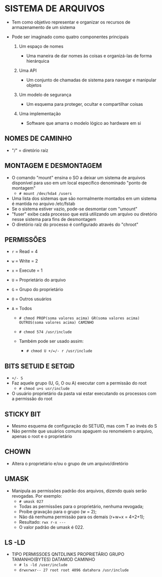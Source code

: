 # SISTEMA DE ARQUIVOS

- Tem como objetivo representar e organizar os recursos de armazenamento de um sistema
- Pode ser imaginado como quatro componentes principais

  1. Um espaço de nomes
     - Uma maneira de dar nomes às coisas e organizá-las de forma hierárquica

  2. Uma API
     - Um conjunto de chamadas de sistema para navegar e manipular objetos

  3. Um modelo de segurança
     - Um esquema para proteger, ocultar e compartilhar coisas

  4. Uma implementação
     - Software que amarra o modelo lógico ao hardware em si

## NOMES DE CAMINHO

- "/" = diretório raíz

## MONTAGEM E DESMONTAGEM

- O comando "mount" ensina o SO a deixar um sistema de arquivos disponível para uso em um local específico denominado "ponto de montagem"
  - `# mount /dev/hda4 /users`
- Uma lista dos sistemas que são normalmente montados em um sistema é mantida no arquivo /etc/fstab
- Se o sistema estiver vazio, pode-se desmontar com "umount"
- "fuser" exibe cada processo que está utilizando um arquivo ou diretório nesse sistema para fins de desmontagem
- O diretório raíz do processo é configurado através do "chroot"

## PERMISSÕES

- `r` = Read = 4
- `w` = Write = 2
- `x` = Execute = 1

- `U` = Proprietário do arquivo
- `G` = Grupo do proprietário
- `O` = Outros usuários
- `A` = Todos

  - `# chmod PROP(soma valores acima) GR(soma valores acima) OUTROS(soma valores acima) CAMINHO`
  - `# chmod 574 /usr/include`

  - Também pode ser usado assim:
    - `# chmod U +/=/- r /usr/include`

## BITS SETUID E SETGID

- `+/- S`
- Faz aquele grupo (U, G, O ou A) executar com a permissão do root
  - `# chmod u+s usr/include`
- O usuário proprietário da pasta vai estar executando os processos com a permissão do root

## STICKY BIT

- Mesmo esquema de configuração do SETUID, mas com T ao invés do S
- Não permite que usuários comuns apaguem ou renomeiem o arquivo, apenas o root e o proprietário

## CHOWN

- Altera o proprietário e/ou o grupo de um arquivo/diretório

## UMASK

- Manipula as permissões padrão dos arquivos, dizendo quais serão revogadas. Por exemplo:
  - `# umask 027`
  - Todas as permissões para o proprietário, nenhuma revogada;
  - Proíbe gravação para o grupo (w = 2);
  - Não dá nenhuma permissão para os demais (r+w+x = 4+2+1);
  - Resultado: `rwx r-x ---`
  - O valor padrão de umask é 022.

## LS -LD

- TIPO PERMISSOES QNTDLINKS PROPRIETÁRIO GRUPO TAMANHO(BYTES) DATAMOD CAMINHO
  - `# ls -ld /user/include`
  - `drwxrwxr-- 27 root root 4096 datahora /usr/include`
